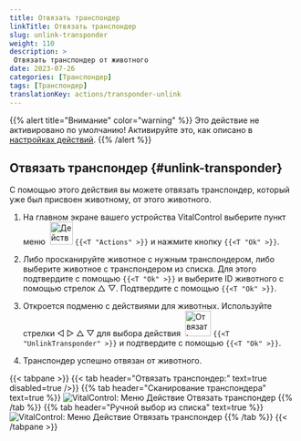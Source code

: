 ```yaml
---
title: Отвязать транспондер
linkTitle: Отвязать транспондер
slug: unlink-transponder
weight: 110
description: >
 Отвязать транспондер от животного
date: 2023-07-26
categories: [Транспондер]
tags: [Транспондер]
translationKey: actions/transponder-unlink
---
```

{{% alert title="Внимание" color="warning" %}}
Это действие не активировано по умолчанию! Активируйте это, как описано в [настройках действий](../setting/).
{{% /alert %}}

## Отвязать транспондер {#unlink-transponder}

С помощью этого действия вы можете отвязать транспондер, который уже был присвоен животному, от этого животного.

1. На главном экране вашего устройства VitalControl выберите пункт меню &nbsp;<img src="/icons/actions.svg" width="40" align="bottom" alt="Действия" /> `{{<T "Actions" >}}` и нажмите кнопку `{{<T "Ok" >}}`.

2. Либо просканируйте животное с нужным транспондером, либо выберите животное с транспондером из списка. Для этого подтвердите с помощью `{{<T "Ok" >}}` и выберите ID животного с помощью стрелок △ ▽. Подтвердите с помощью `{{<T "Ok" >}}`.

3. Откроется подменю с действиями для животных. Используйте стрелки ◁ ▷ △ ▽ для выбора действия &nbsp;<img src="/icons/actions/unlink-transponder.svg" width="45" align="bottom" alt="Отвязать транспондер" /> `{{<T "UnlinkTransponder" >}}` и подтвердите с помощью `{{<T "Ok" >}}`.

4. Транспондер успешно отвязан от животного.

{{< tabpane >}}
{{< tab header="Отвязать транспондер:" text=true disabled=true />}}
{{% tab header="Сканирование транспондера" text=true %}}
![VitalControl: Меню Действие Отвязать транспондер](../images/unlinktransponder-scan.png "Отвязать транспондер")
{{% /tab %}}
{{% tab header="Ручной выбор из списка" text=true %}}
![VitalControl: Меню Действие Отвязать транспондер](../images/unlinktransponder.png "Отвязать транспондер")
{{% /tab %}}
{{< /tabpane >}}
